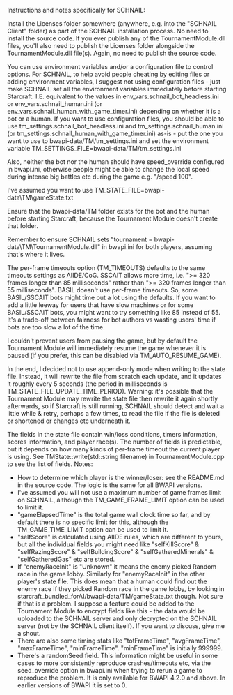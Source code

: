 Instructions and notes specifically for SCHNAIL:

Install the Licenses folder somewhere (anywhere, e.g. into the "SCHNAIL Client" folder) as part of the SCHNAIL installation process. No need to install the source code. If you ever publish any of the TournamentModule.dll files, you'll also need to publish the Licenses folder alongside the TournamentModule.dll file(s). Again, no need to publish the source code.

You can use environment variables and/or a configuration file to control options.  For SCHNAIL, to help avoid people cheating by editing files or adding environment variables, I suggest not using configuration files - just make SCHNAIL set all the environment variables immediately before starting Starcraft. I.E. equivalent to the values in env_vars.schnail_bot_headless.ini or env_vars.schnail_human.ini (or env_vars.schnail_human_with_game_timer.ini) depending on whether it is a bot or a human. If you want to use configuration files, you should be able to use tm_settings.schnail_bot_headless.ini and tm_settings.schnail_human.ini (or tm_settings.schnail_human_with_game_timer.ini) as-is - put the one you want to use to bwapi-data/TM/tm_settings.ini and set the environment variable TM_SETTINGS_FILE=bwapi-data/TM/tm_settings.ini

Also, neither the bot nor the human should have speed_override configured in bwapi.ini, otherwise people might be able to change the local speed during intense big battles etc during the game e.g. "/speed 100".

I've assumed you want to use TM_STATE_FILE=bwapi-data\TM\gameState.txt

Ensure that the bwapi-data/TM folder exists for the bot and the human before starting Starcraft, because the Tournament Module doesn't create that folder.

Remember to ensure SCHNAIL sets "tournament = bwapi-data\TM\TournamentModule.dll" in bwapi.ini for both players, assuming that's where it lives.

The per-frame timeouts option (TM_TIMEOUTS) defaults to the same timeouts settings as AIIDE/CoG. SSCAIT allows more time, i.e. ">= 320 frames longer than 85 milliseconds" rather than ">= 320 frames longer than 55 milliseconds". BASIL doesn't use per-frame timeouts. So, some BASIL/SSCAIT bots might time out a lot using the defaults. If you want to add a little leeway for users that have slow machines or for some BASIL/SSCAIT bots, you might want to try something like 85 instead of 55. It's a trade-off between fairness for bot authors vs wasting users' time if bots are too slow a lot of the time.

I couldn't prevent users from pausing the game, but by default the Tournament Module will immediately resume the game whenever it is paused (if you prefer, this can be disabled via TM_AUTO_RESUME_GAME).

In the end, I decided not to use append-only mode when writing to the state file. Instead, it will rewrite the file from scratch each update, and it updates it roughly every 5 seconds (the period in milliseconds is TM_STATE_FILE_UPDATE_TIME_PERIOD). Warning: it's possible that the Tournament Module may rewrite the state file then rewrite it again shortly afterwards, so if Starcraft is still running, SCHNAIL should detect and wait a little while & retry, perhaps a few times, to read the file if the file is deleted or shortened or changes etc underneath it.

The fields in the state file contain win/loss conditions, timers information, scores information, and player race(s). The number of fields is predictable, but it depends on how many kinds of per-frame timeout the current player is using. See TMState::write(std::string filename) in TournamentModule.cpp to see the list of fields. Notes:
* How to determine which player is the winner/loser: see the README.md in the source code. The logic is the same for all BWAPI versions.
* I've assumed you will not use a maximum number of game frames limit on SCHNAIL, although the TM_GAME_FRAME_LIMIT option can be used to limit it.
* "gameElapsedTime" is the total game wall clock time so far, and by default there is no specific limit for this, although the TM_GAME_TIME_LIMIT option can be used to limit it.
* "selfScore" is calculated using AIIDE rules, which are different to yours, but all the individual fields you might need like "selfKillScore" & "selfRazingScore" & "selfBuildingScore" & "selfGatheredMinerals" & "selfGatheredGas" etc are stored.
* If "enemyRaceInit" is "Unknown" it means the enemy picked Random race in the game lobby. Similarly for "enemyRaceInit" in the other player's state file. This does mean that a human could find out the enemy race if they picked Random race in the game lobby, by looking in starcraft_bundled_forAI/bwapi-data/TM/gameState.txt though. Not sure if that is a problem. I suppose a feature could be added to the Tournament Module to encrypt fields like this - the data would be uploaded to the SCHNAIL server and only decrypted on the SCHNAIL server (not by the SCHNAIL client itself). If you want to discuss, give me a shout.
* There are also some timing stats like "totFrameTime", "avgFrameTime", "maxFrameTime", "minFrameTime". "minFrameTime" is initially 999999.
* There's a randomSeed field. This information might be useful in some cases to more consistently reproduce crashes/timeouts etc, via the seed_override option in bwapi.ini when trying to rerun a game to reproduce the problem. It is only available for BWAPI 4.2.0 and above. In earlier versions of BWAPI it is set to 0.
